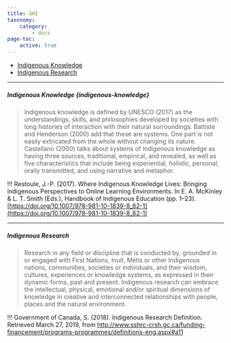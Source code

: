 ```yaml
---
title: GHI
taxonomy:
    category:
        - docs
page-toc:
    active: true
---
```


- [Indigenous Knowledge](#indigenous-knowledge)
- [Indigenous Research](#indigenous-research)


---

##### Indigenous Knowledge {indigenous-knowledge}

> Indigenous knowledge is defined by UNESCO (2017) as the understandings, skills, and philosophies developed by societies with long histories of interaction with their natural surroundings. Battiste and Henderson (2000) add that these are systems. One part is not easily extricated from the whole without changing its nature. Castellano (2000) talks about systems of Indigenous knowledge as having three sources, traditional, empirical, and revealed, as well as five characteristics that include being experiential, holistic, personal, orally transmitted, and using narrative and metaphor.

!!! Restoule, J.-P. (2017). Where Indigenous Knowledge Lives: Bringing Indigenous Perspectives to Online Learning Environments. In E. A. McKinley & L. T. Smith (Eds.), Handbook of Indigenous Education (pp. 1–23). [https://doi.org/10.1007/978-981-10-1839-8_62-1](https://doi.org/10.1007/978-981-10-1839-8_62-1)

---

##### Indigenous Research <a id="indigenous-research"></a>

> Research in any field or discipline that is conducted by, grounded in or engaged with First Nations, Inuit, Métis or other Indigenous nations, communities, societies or individuals, and their wisdom, cultures, experiences or knowledge systems, as expressed in their dynamic forms, past and present. Indigenous research can embrace the intellectual, physical, emotional and/or spiritual dimensions of knowledge in creative and interconnected relationships with people, places and the natural environment.

!!! Government of Canada, S. (2018). Indigenous Research Definition. Retrieved March 27, 2019, from http://www.sshrc-crsh.gc.ca/funding-financement/programs-programmes/definitions-eng.aspx#a11
